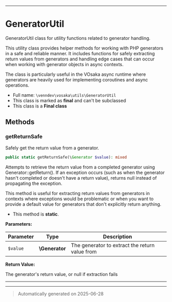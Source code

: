 ***

# GeneratorUtil

GeneratorUtil class for utility functions related to generator handling.

This utility class provides helper methods for working with PHP generators
in a safe and reliable manner. It includes functions for safely extracting
return values from generators and handling edge cases that can occur when
working with generator objects in async contexts.

The class is particularly useful in the VOsaka async runtime where generators
are heavily used for implementing coroutines and async operations.

* Full name: `\venndev\vosaka\utils\GeneratorUtil`
* This class is marked as **final** and can't be subclassed
* This class is a **Final class**




## Methods


### getReturnSafe

Safely get the return value from a generator.

```php
public static getReturnSafe(\Generator $value): mixed
```

Attempts to retrieve the return value from a completed generator using
Generator::getReturn(). If an exception occurs (such as when the generator
hasn't completed or doesn't have a return value), returns null instead
of propagating the exception.

This method is useful for extracting return values from generators in
contexts where exceptions would be problematic or when you want to
provide a default value for generators that don't explicitly return
anything.

* This method is **static**.




**Parameters:**

| Parameter | Type | Description |
|-----------|------|-------------|
| `$value` | **\Generator** | The generator to extract the return value from |


**Return Value:**

The generator's return value, or null if extraction fails




***


***
> Automatically generated on 2025-06-28
